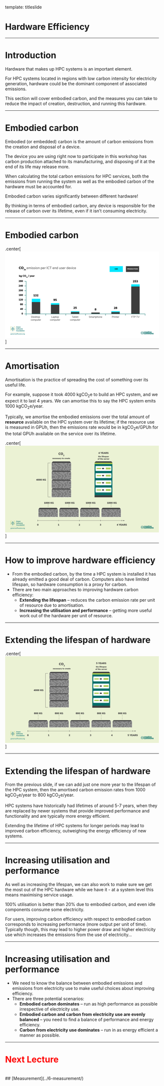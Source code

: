 template: titleslide
# Hardware Efficiency


---
# Introduction

Hardware that makes up HPC systems is an important element.

For HPC systems located in regions with low carbon intensity for electricity generation, hardware could be the dominant component of associated emissions.

This section will cover embodied carbon, and the measures you can take to reduce the impact of creation, destruction, and running this hardware.

---
# Embodied carbon

Embodied (or embedded) carbon is the amount of carbon emissions from the creation and disposal of a device.

The device you are using right now to participate in this workshop has carbon production attached to its manufacturing, and disposing of it at the end of its life may release more.

When calculating the total carbon emissions for HPC services, both the emissions from running the system as well as the embodied carbon of the hardware must be accounted for.

Embodied carbon varies significantly between different hardware!

By thinking in terms of embodied carbon, any device is responsible for the release of carbon over its lifetime, even if it isn’t consuming electricity.

---
# Embodied carbon

.center[![:scale_img 90%](hardware-efficiency0.png)]

---
# Amortisation

Amortisation is the practice of spreading the cost of something over its useful life.

For example, suppose it took 4000 kgCO<sub>2</sub>e to build an HPC system, and we expect it to last 4 years. We can amortise this to say the HPC system emits 1000 kgCO<sub>2</sub>e/year.

Typically, we amortise the embodied emissions over the total amount of  __resource__  available on the HPC system over its lifetime; if the resource use is measured in GPUh, then the emissions rate would be in kgCO<sub>2</sub>e/GPUh for the total GPUh available on the service over its lifetime.

.center[![:scale_img 65%](hardware-efficiency1.png)]

---
# How to improve hardware efficiency

* From the embodied carbon, by the time a HPC system is installed it has already emitted a good deal of carbon. Computers also have limited lifespan, so hardware consumption is a proxy for carbon.
* There are two main approaches to improving hardware carbon efficiency:
  * __Extending the lifespan__ – reduces the carbon emission rate per unit of resource due to amortisation.
  * __Increasing the utilisation and performance__  – getting more useful work out of the hardware per unit of resource.

---
# Extending the lifespan of hardware

.center[![:scale_img 90%](hardware-efficiency2.png)]

---
# Extending the lifespan of hardware

From the previous slide, if we can add just one more year to the lifespan of the HPC system, then the amortised carbon emission rates from 1000 kgCO<sub>2</sub>e/year to 800 kgCO<sub>2</sub>e/year.

HPC systems have historically had lifetimes of around 5-7 years, when they are replaced by newer systems that provide improved performance and functionality and are typically more energy efficient.

Extending the lifetime of HPC systems for longer periods may lead to improved carbon efficiency, outweighing the energy efficiency of new systems.

---
# Increasing utilisation and performance

As well as increasing the lifespan, we can also work to make sure we get the most out of the HPC hardware while we have it - at a system level this means maximising service usage.

100% utilisation is better than 20% due to embodied carbon, and even idle components consume some electricity.

For users, improving carbon efficiency with respect to embodied carbon corresponds to increasing performance (more output per unit of time). Typically though, this may lead to higher power draw and higher electricity use which increases the emissions from the use of electricity…

---
# Increasing utilisation and performance

* We need to know the balance between embodied emissions and emissions from electricity use to make useful choices about improving efficiency.
* There are three potential scenarios:
  * __Embodied carbon dominates__  – run as high performance as possible irrespective of electricity use.
  * __Embodied carbon and carbon from electricity use are evenly balanced__  – you need to find a balance of performance and energy efficiency.
  * __Carbon from electricity use dominates__  – run in as energy efficient a manner as possible.

---
# <span style="color:red">Next Lecture</span>

<br>
## [Measurement](../6-measurement/)
